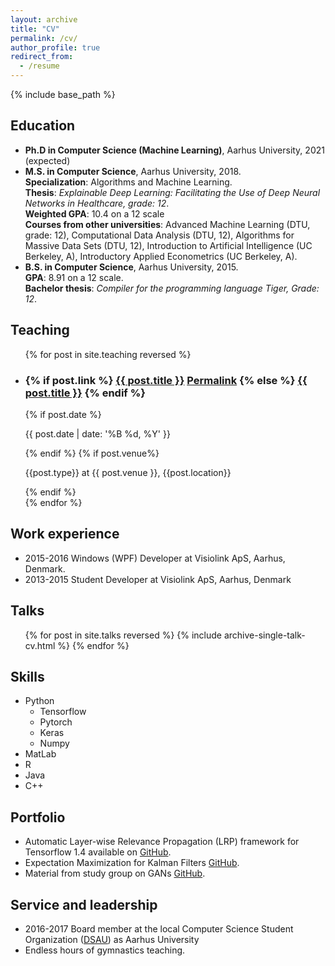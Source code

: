 ```yaml
---
layout: archive
title: "CV"
permalink: /cv/
author_profile: true
redirect_from:
  - /resume
---
```


{% include base_path %}

## Education
<ul>
	<li>
		<span class="text-info"><b>Ph.D in Computer Science (Machine Learning)</b></span>, Aarhus University, 2021 (expected)
	</li>
	<li>
		<span class="text-info"><b>M.S. in Computer Science</b></span>, Aarhus University, 2018.<br/>
    	<b>Specialization</b>: Algorithms and Machine Learning.<br/>
    	<b>Thesis</b>: <i>Explainable Deep Learning: Facilitating the Use of Deep Neural Networks in Healthcare, grade: 12</i>.<br/>
    	<b>Weighted GPA</b>: 10.4 on a 12 scale<br/>
    	<b>Courses from other universities</b>: Advanced Machine Learning (DTU, grade: 12), Computational Data Analysis (DTU, 12), Algorithms for Massive Data Sets (DTU, 12), Introduction to Artificial Intelligence (UC Berkeley, A), Introductory Applied Econometrics (UC Berkeley, A).
	</li>
	<li>
		<span class="text-info"><b>B.S. in Computer Science</b></span>, Aarhus University, 2015.<br/>
    	<b>GPA</b>: 8.91 on a 12 scale.<br/>
    	<b>Bachelor thesis</b>: <i>Compiler for the programming language Tiger, Grade: 12</i>.
	</li>
</ul>
  
## Teaching
  <ul>
	{% for post in site.teaching reversed %}
		<div class="{{ include.type | default: "list" }}__item">
  	  	  <article class="archive__item" itemscope itemtype="http://schema.org/CreativeWork">
    		<li>
    		<h3 class="archive__item-title" itemprop="headline">
      	  	  {% if post.link %}
        		<a href="{{ post.link }}">{{ post.title }}</a> <a href="{{ base_path }}{{ post.url }}" rel="permalink"><i class="fa fa-link" aria-hidden="true" title="permalink"></i><span class="sr-only">Permalink</span></a>
      	  	  {% else %}
        		<a href="{{ base_path }}{{ post.url }}" rel="permalink">{{ post.title }}</a>
      	  	  {% endif %}
    		</h3>
    		{% if post.date %}<p class="page__meta"><i class="fa fa-clock-o" aria-hidden="true"></i> {{ post.date | date: '%B %d, %Y' }}</p>{% endif %}
    		{% if post.venue%}<p class="archive__item-excerpt" itemprop="description">{{post.type}} at {{ post.venue }},  {{post.location}}</p>{% endif %}
    		</li>
  	  	  </article>
		</div>
	{% endfor %}
</ul>

## Work experience
* <span class="text-info">2015-2016</span> Windows (WPF) Developer at Visiolink ApS, Aarhus, Denmark. 
* <span class="text-info">2013-2015</span> Student Developer at Visiolink ApS, Aarhus, Denmark

## Talks
  <ul>{% for post in site.talks reversed %}
    {% include archive-single-talk-cv.html %}
  {% endfor %}</ul>

## Skills
* Python
  * Tensorflow
  * Pytorch
  * Keras
  * Numpy
* MatLab
* R
* Java
* C++
  
## Portfolio
<ul>
	<li>Automatic Layer-wise Relevance Propagation (LRP) framework for Tensorflow 1.4 available on <a href="https://github.com/fhvilshoj/lrp">GitHub</a>.</li>
	<li>Expectation Maximization for Kalman Filters <a href="https://github.com/fhvilshoj/greensteam">GitHub</a>.</li>
	<li>Material from study group on GANs <a href="https://github.com/fhvilshoj/GANs">GitHub</a>.</li>
</ul>

## Service and leadership
* <span class="text-info">2016-2017</span> Board member at the local Computer Science Student Organization ([DSAU]()) as Aarhus University
* Endless hours of gymnastics teaching.
